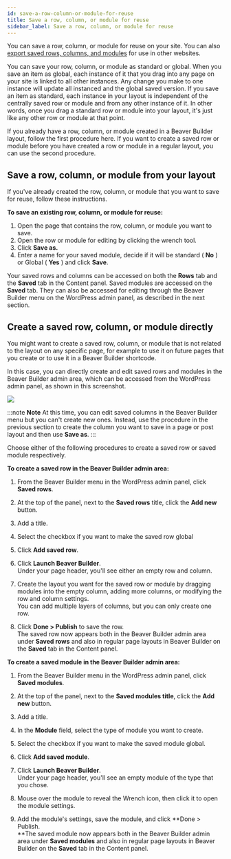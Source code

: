```yaml
---
id: save-a-row-column-or-module-for-reuse
title: Save a row, column, or module for reuse
sidebar_label: Save a row, column, or module for reuse
---
```


You can save a row, column, or module for reuse on your site. You can also
[export saved rows, columns, and modules](/beaver-builder/layouts/templates/export-and-import-saved-templates-rows-columns-modules.md) for use in other websites.

You can save your row, column, or module as standard or global. When you save
an item as global, each instance of it that you drag into any page on your
site is linked to all other instances. Any change you make to one instance
will update all instanced and the global saved version. If you save an item as
standard, each instance in your layout is independent of the centrally saved
row or module and from any other instance of it. In other words, once you drag
a standard row or module into your layout, it's just like any other row or
module at that point.

If you already have a row, column, or module created in a Beaver Builder
layout, follow the first procedure here. If you want to create a saved row or
module before you have created a row or module in a regular layout, you can
use the second procedure.

##  Save a row, column, or module from your layout

If you've already created the row, column, or module that you want to save for
reuse, follow these instructions.

**To save an existing row, column, or module for reuse:**

  1. Open the page that contains the row, column, or module you want to save.
  2. Open the row or module for editing by clicking the wrench tool.
  3. Click **Save as.**
  4. Enter a name for your saved module, decide if it will be standard ( **No** ) or Global ( **Yes** ) and click **Save**.

Your saved rows and columns can be accessed on both the **Rows** tab and the
**Saved** tab in the Content panel. Saved modules are accessed on the
**Saved** tab. They can also be accessed for editing through the Beaver
Builder menu on the WordPress admin panel, as described in the next section.

## Create a saved row, column, or module directly

You might want to create a saved row, column, or module that is not related to
the layout on any specific page, for example to use it on future pages that
you create or to use it in a Beaver Builder shortcode.

In this case, you can directly create and edit saved rows and modules in the
Beaver Builder admin area, which can be accessed from the WordPress admin
panel, as shown in this screenshot.

![](/img/row-columns-save-row-reuse-1.png)

:::note **Note**
At this time, you can edit saved columns in the Beaver Builder menu
but you can't create new ones. Instead, use the procedure in the previous
section to create the column you want to save in a page or post layout and
then use **Save as**.
:::

Choose either of the following procedures to create a saved row or saved
module respectively.

**To create a saved row in the Beaver Builder admin area:**

  1. From the Beaver Builder menu in the WordPress admin panel, click **Saved rows**.
  2. At the top of the panel, next to the **Saved rows** title, click the **Add new** button.
  3. Add a title.
  4. Select the checkbox if you want to make the saved row global
  5. Click **Add saved row**.
  6. Click **Launch Beaver Builder**.  
Under your page header, you'll see either an empty row and column.

  7. Create the layout you want for the saved row or module by dragging modules into the empty column, adding more columns, or modifying the row and column settings.  
You can add multiple layers of columns, but you can only create one row.

  8. Click **Done > Publish** to save the row.  
The saved row now appears both in the Beaver Builder admin area under **Saved
rows** and also in regular page layouts in Beaver Builder on the **Saved** tab
in the Content panel.

**To create a saved module in the Beaver Builder admin area:**

  1. From the Beaver Builder menu in the WordPress admin panel, click **Saved modules**.
  2. At the top of the panel, next to the **Saved modules title**, click the **Add new** button.
  3. Add a title.
  4. In the **Module** field, select the type of module you want to create.
  5. Select the checkbox if you want to make the saved module global.
  6. Click **Add saved module**.
  7. Click **Launch Beaver Builder**.  
Under your page header, you'll see an empty module of the type that you chose.

  8. Mouse over the module to reveal the Wrench icon, then click it to open the module settings.
  9. Add the module's settings, save the module, and click **Done > Publish.  
**The saved module now appears both in the Beaver Builder admin area under
**Saved modules** and also in regular page layouts in Beaver Builder on the
**Saved** tab in the Content panel.
